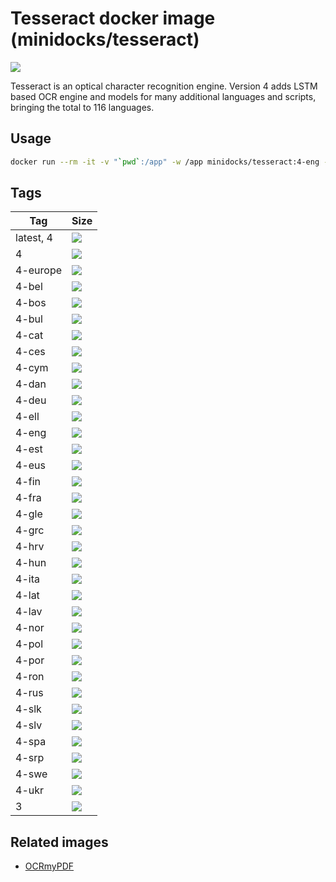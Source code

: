 Tesseract docker image (minidocks/tesseract)
============================================

![](https://upload.wikimedia.org/wikipedia/commons/thumb/7/78/Tesseract_OCR_logo_%28Google%29.png/250px-Tesseract_OCR_logo_%28Google%29.png)

Tesseract is an optical character recognition engine. Version 4 adds LSTM based OCR engine and models for many
additional languages and scripts, bringing the total to 116 languages.

Usage
-----

```bash
docker run --rm -it -v "`pwd`:/app" -w /app minidocks/tesseract:4-eng -l eng file.jpg stdout
```

Tags
----

 Tag       | Size
 ---       | ----
 latest, 4 | ![](https://img.shields.io/docker/image-size/minidocks/tesseract/latest?style=flat-square&logo=docker&label=size)
 4         | ![](https://img.shields.io/docker/image-size/minidocks/tesseract/4?style=flat-square&logo=docker&label=size)
 4-europe  | ![](https://img.shields.io/docker/image-size/minidocks/tesseract/4-europe?style=flat-square&logo=docker&label=size)
 4-bel     | ![](https://img.shields.io/docker/image-size/minidocks/tesseract/4-bel?style=flat-square&logo=docker&label=size)
 4-bos     | ![](https://img.shields.io/docker/image-size/minidocks/tesseract/4-bos?style=flat-square&logo=docker&label=size)
 4-bul     | ![](https://img.shields.io/docker/image-size/minidocks/tesseract/4-bul?style=flat-square&logo=docker&label=size)
 4-cat     | ![](https://img.shields.io/docker/image-size/minidocks/tesseract/4-cat?style=flat-square&logo=docker&label=size)
 4-ces     | ![](https://img.shields.io/docker/image-size/minidocks/tesseract/4-ces?style=flat-square&logo=docker&label=size)
 4-cym     | ![](https://img.shields.io/docker/image-size/minidocks/tesseract/4-cym?style=flat-square&logo=docker&label=size)
 4-dan     | ![](https://img.shields.io/docker/image-size/minidocks/tesseract/4-dan?style=flat-square&logo=docker&label=size)
 4-deu     | ![](https://img.shields.io/docker/image-size/minidocks/tesseract/4-deu?style=flat-square&logo=docker&label=size)
 4-ell     | ![](https://img.shields.io/docker/image-size/minidocks/tesseract/4-ell?style=flat-square&logo=docker&label=size)
 4-eng     | ![](https://img.shields.io/docker/image-size/minidocks/tesseract/4-eng?style=flat-square&logo=docker&label=size)
 4-est     | ![](https://img.shields.io/docker/image-size/minidocks/tesseract/4-est?style=flat-square&logo=docker&label=size)
 4-eus     | ![](https://img.shields.io/docker/image-size/minidocks/tesseract/4-eus?style=flat-square&logo=docker&label=size)
 4-fin     | ![](https://img.shields.io/docker/image-size/minidocks/tesseract/4-fin?style=flat-square&logo=docker&label=size)
 4-fra     | ![](https://img.shields.io/docker/image-size/minidocks/tesseract/4-fra?style=flat-square&logo=docker&label=size)
 4-gle     | ![](https://img.shields.io/docker/image-size/minidocks/tesseract/4-gle?style=flat-square&logo=docker&label=size)
 4-grc     | ![](https://img.shields.io/docker/image-size/minidocks/tesseract/4-grc?style=flat-square&logo=docker&label=size)
 4-hrv     | ![](https://img.shields.io/docker/image-size/minidocks/tesseract/4-hrv?style=flat-square&logo=docker&label=size)
 4-hun     | ![](https://img.shields.io/docker/image-size/minidocks/tesseract/4-hun?style=flat-square&logo=docker&label=size)
 4-ita     | ![](https://img.shields.io/docker/image-size/minidocks/tesseract/4-ita?style=flat-square&logo=docker&label=size)
 4-lat     | ![](https://img.shields.io/docker/image-size/minidocks/tesseract/4-lat?style=flat-square&logo=docker&label=size)
 4-lav     | ![](https://img.shields.io/docker/image-size/minidocks/tesseract/4-lav?style=flat-square&logo=docker&label=size)
 4-nor     | ![](https://img.shields.io/docker/image-size/minidocks/tesseract/4-nor?style=flat-square&logo=docker&label=size)
 4-pol     | ![](https://img.shields.io/docker/image-size/minidocks/tesseract/4-pol?style=flat-square&logo=docker&label=size)
 4-por     | ![](https://img.shields.io/docker/image-size/minidocks/tesseract/4-por?style=flat-square&logo=docker&label=size)
 4-ron     | ![](https://img.shields.io/docker/image-size/minidocks/tesseract/4-ron?style=flat-square&logo=docker&label=size)
 4-rus     | ![](https://img.shields.io/docker/image-size/minidocks/tesseract/4-rus?style=flat-square&logo=docker&label=size)
 4-slk     | ![](https://img.shields.io/docker/image-size/minidocks/tesseract/4-slk?style=flat-square&logo=docker&label=size)
 4-slv     | ![](https://img.shields.io/docker/image-size/minidocks/tesseract/4-slv?style=flat-square&logo=docker&label=size)
 4-spa     | ![](https://img.shields.io/docker/image-size/minidocks/tesseract/4-spa?style=flat-square&logo=docker&label=size)
 4-srp     | ![](https://img.shields.io/docker/image-size/minidocks/tesseract/4-srp?style=flat-square&logo=docker&label=size)
 4-swe     | ![](https://img.shields.io/docker/image-size/minidocks/tesseract/4-swe?style=flat-square&logo=docker&label=size)
 4-ukr     | ![](https://img.shields.io/docker/image-size/minidocks/tesseract/4-ukr?style=flat-square&logo=docker&label=size)
 3         | ![](https://img.shields.io/docker/image-size/minidocks/tesseract/3?style=flat-square&logo=docker&label=size)

Related images
--------------

- [OCRmyPDF](https://github.com/minidocks/ocrmypdf)
